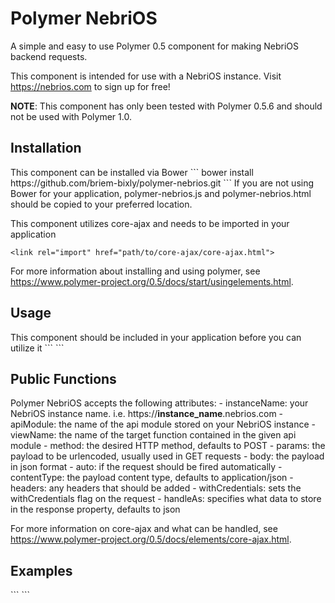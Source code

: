# Polymer NebriOS

A simple and easy to use Polymer 0.5 component for making NebriOS backend requests.

This component is intended for use with a NebriOS instance. Visit https://nebrios.com to sign up for free!

<strong>NOTE</strong>: This component has only been tested with Polymer 0.5.6 and should not be used with Polymer 1.0.

<h2>Installation</h2>
This component can be installed via Bower
```
bower install https://github.com/briem-bixly/polymer-nebrios.git
```
If you are not using Bower for your application, polymer-nebrios.js and polymer-nebrios.html should be copied to your preferred location.

This component utilizes core-ajax and needs to be imported in your application
```
<link rel="import" href="path/to/core-ajax/core-ajax.html">
```
For more information about installing and using polymer, see https://www.polymer-project.org/0.5/docs/start/usingelements.html.

<h2>Usage</h2>
This component should be included in your application before you can utilize it
```
<link rel="import" href="path/to/polymer-nebrios/polymer-nebrios.html">
```

<h2>Public Functions</h2>
Polymer NebriOS accepts the following attributes:
- instanceName: your NebriOS instance name. i.e. https://<strong>instance_name</strong>.nebrios.com
- apiModule: the name of the api module stored on your NebriOS instance
- viewName: the name of the target function contained in the given api module
- method: the desired HTTP method, defaults to POST
- params: the payload to be urlencoded, usually used in GET requests
- body: the payload in json format
- auto: if the request should be fired automatically
- contentType: the payload content type, defaults to application/json
- headers: any headers that should be added
- withCredentials: sets the withCredentials flag on the request
- handleAs: specifies what data to store in the response property, defaults to json

For more information on core-ajax and what can be handled, see https://www.polymer-project.org/0.5/docs/elements/core-ajax.html.


<h2>Examples</h2>
```
<link rel="import" href="../bower_components/polymer-nebrios/polymer-nebrios.html">

<polymer-element name="test-element" attributes="resp greeting">
    <template>
        <span>Hello from <b>test-element</b>. This is my Shadow DOM.</span>
        <p>Greeting: {{greeting}}</p>
        <p>Response: {{resp}}</p>
        <label for="greetingInput">Greeting:</label>
        <input type="text" id="greetingInput" value="{{greeting}}">
        <button on-click="{{sendGreeting}}">Send Greeting!</button>
        <polymer-nebrios id="startGreeting"
                         instanceName="francois"
                         apiModule="greeting_api"
                         viewName="start_greeting"
                         params='{"greeting":"{{greeting}}"}'
                         method="GET"
                         on-response="{{onResponse}}">
        </polymer-nebrios>
    </template>
    <script>
        Polymer({
            resp: "",
            greeting: "hello",
            onResponse: function(event, response){
                console.log(response.response); //outputs {"identifier": "02fe4cee4d484b9bae044bd640bce76"} 
            },
            sendGreeting: function(){
                this.$.startGreeting.go();
            }
        });
    </script>
</polymer-element>
```
